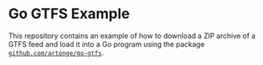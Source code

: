 # Go GTFS Example

This repository contains an example of how to download a ZIP archive of a GTFS feed and load it
into a Go program using the package [`github.com/artonge/go-gtfs`].

[`github.com/artonge/go-gtfs`]: https://github.com/artonge/go-gtfs
